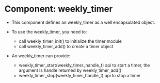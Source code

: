# Component: weekly_timer

* This component defines an weekly_timer as a well encapsulated object.

* To use the weekly_timer, you need to:
    * call weekly_timer_init() to initialize the timer module
    * call weekly_timer_add() to create a timer object

* An weekly_timer can provide:
    * weekly_timer_start(weekly_timer_handle_t) api to start a timer, the argument is handle returned by weekly_timer_add()
    * weekly_timer_stop(weekly_timer_handle_t) api to stop a timer